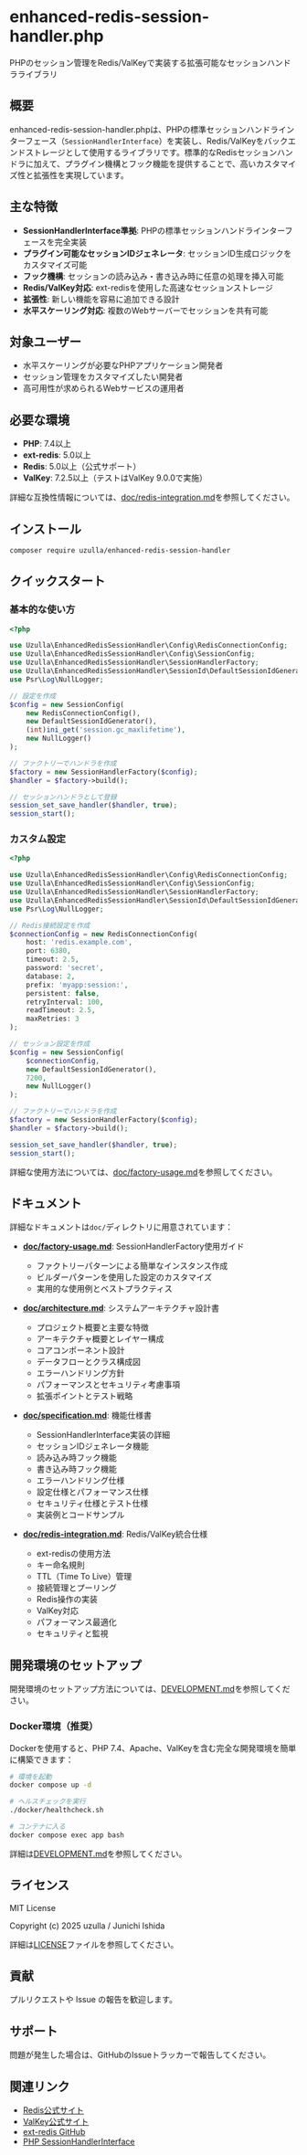 # enhanced-redis-session-handler.php

PHPのセッション管理をRedis/ValKeyで実装する拡張可能なセッションハンドラライブラリ

## 概要

enhanced-redis-session-handler.phpは、PHPの標準セッションハンドラインターフェース（`SessionHandlerInterface`）を実装し、Redis/ValKeyをバックエンドストレージとして使用するライブラリです。標準的なRedisセッションハンドラに加えて、プラグイン機構とフック機能を提供することで、高いカスタマイズ性と拡張性を実現しています。

## 主な特徴

- **SessionHandlerInterface準拠**: PHPの標準セッションハンドラインターフェースを完全実装
- **プラグイン可能なセッションIDジェネレータ**: セッションID生成ロジックをカスタマイズ可能
- **フック機構**: セッションの読み込み・書き込み時に任意の処理を挿入可能
- **Redis/ValKey対応**: ext-redisを使用した高速なセッションストレージ
- **拡張性**: 新しい機能を容易に追加できる設計
- **水平スケーリング対応**: 複数のWebサーバーでセッションを共有可能

## 対象ユーザー

- 水平スケーリングが必要なPHPアプリケーション開発者
- セッション管理をカスタマイズしたい開発者
- 高可用性が求められるWebサービスの運用者

## 必要な環境

- **PHP**: 7.4以上
- **ext-redis**: 5.0以上
- **Redis**: 5.0以上（公式サポート）
- **ValKey**: 7.2.5以上（テストはValKey 9.0.0で実施）

詳細な互換性情報については、[doc/redis-integration.md](doc/redis-integration.md)を参照してください。

## インストール

```bash
composer require uzulla/enhanced-redis-session-handler
```

## クイックスタート

### 基本的な使い方

```php
<?php

use Uzulla\EnhancedRedisSessionHandler\Config\RedisConnectionConfig;
use Uzulla\EnhancedRedisSessionHandler\Config\SessionConfig;
use Uzulla\EnhancedRedisSessionHandler\SessionHandlerFactory;
use Uzulla\EnhancedRedisSessionHandler\SessionId\DefaultSessionIdGenerator;
use Psr\Log\NullLogger;

// 設定を作成
$config = new SessionConfig(
    new RedisConnectionConfig(),
    new DefaultSessionIdGenerator(),
    (int)ini_get('session.gc_maxlifetime'),
    new NullLogger()
);

// ファクトリーでハンドラを作成
$factory = new SessionHandlerFactory($config);
$handler = $factory->build();

// セッションハンドラとして登録
session_set_save_handler($handler, true);
session_start();
```

### カスタム設定

```php
<?php

use Uzulla\EnhancedRedisSessionHandler\Config\RedisConnectionConfig;
use Uzulla\EnhancedRedisSessionHandler\Config\SessionConfig;
use Uzulla\EnhancedRedisSessionHandler\SessionHandlerFactory;
use Uzulla\EnhancedRedisSessionHandler\SessionId\DefaultSessionIdGenerator;
use Psr\Log\NullLogger;

// Redis接続設定を作成
$connectionConfig = new RedisConnectionConfig(
    host: 'redis.example.com',
    port: 6380,
    timeout: 2.5,
    password: 'secret',
    database: 2,
    prefix: 'myapp:session:',
    persistent: false,
    retryInterval: 100,
    readTimeout: 2.5,
    maxRetries: 3
);

// セッション設定を作成
$config = new SessionConfig(
    $connectionConfig,
    new DefaultSessionIdGenerator(),
    7200,
    new NullLogger()
);

// ファクトリーでハンドラを作成
$factory = new SessionHandlerFactory($config);
$handler = $factory->build();

session_set_save_handler($handler, true);
session_start();
```

詳細な使用方法については、[doc/factory-usage.md](doc/factory-usage.md)を参照してください。

## ドキュメント

詳細なドキュメントは`doc/`ディレクトリに用意されています：

- **[doc/factory-usage.md](doc/factory-usage.md)**: SessionHandlerFactory使用ガイド
  - ファクトリーパターンによる簡単なインスタンス作成
  - ビルダーパターンを使用した設定のカスタマイズ
  - 実用的な使用例とベストプラクティス

- **[doc/architecture.md](doc/architecture.md)**: システムアーキテクチャ設計書
  - プロジェクト概要と主要な特徴
  - アーキテクチャ概要とレイヤー構成
  - コアコンポーネント設計
  - データフローとクラス構成図
  - エラーハンドリング方針
  - パフォーマンスとセキュリティ考慮事項
  - 拡張ポイントとテスト戦略

- **[doc/specification.md](doc/specification.md)**: 機能仕様書
  - SessionHandlerInterface実装の詳細
  - セッションIDジェネレータ機能
  - 読み込み時フック機能
  - 書き込み時フック機能
  - エラーハンドリング仕様
  - 設定仕様とパフォーマンス仕様
  - セキュリティ仕様とテスト仕様
  - 実装例とコードサンプル

- **[doc/redis-integration.md](doc/redis-integration.md)**: Redis/ValKey統合仕様
  - ext-redisの使用方法
  - キー命名規則
  - TTL（Time To Live）管理
  - 接続管理とプーリング
  - Redis操作の実装
  - ValKey対応
  - パフォーマンス最適化
  - セキュリティと監視

## 開発環境のセットアップ

開発環境のセットアップ方法については、[DEVELOPMENT.md](DEVELOPMENT.md)を参照してください。

### Docker環境（推奨）

Dockerを使用すると、PHP 7.4、Apache、ValKeyを含む完全な開発環境を簡単に構築できます：

```bash
# 環境を起動
docker compose up -d

# ヘルスチェックを実行
./docker/healthcheck.sh

# コンテナに入る
docker compose exec app bash
```

詳細は[DEVELOPMENT.md](DEVELOPMENT.md)を参照してください。

## ライセンス

MIT License

Copyright (c) 2025 uzulla / Junichi Ishida

詳細は[LICENSE](LICENSE)ファイルを参照してください。

## 貢献

プルリクエストや Issue の報告を歓迎します。

## サポート

問題が発生した場合は、GitHubのIssueトラッカーで報告してください。

## 関連リンク

- [Redis公式サイト](https://redis.io/)
- [ValKey公式サイト](https://valkey.io/)
- [ext-redis GitHub](https://github.com/phpredis/phpredis)
- [PHP SessionHandlerInterface](https://www.php.net/manual/ja/class.sessionhandlerinterface.php)
